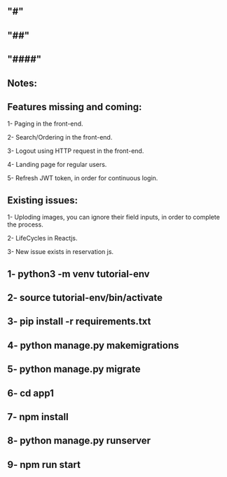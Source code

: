 "#"
-------------------------------
"##"
------------------------------- 
"####"
-------------------------------
Notes:
-------------------------------
Features missing and coming:
-------------------------------
1- Paging in the front-end.

2- Search/Ordering in the front-end.

3- Logout using HTTP request in the front-end.

4- Landing page for regular users.

5- Refresh JWT token, in order for continuous login.

Existing issues:
-------------------------------
1- Uploding images, you can ignore their field inputs, in order to complete the process.

2- LifeCycles in Reactjs.

3- New issue exists in reservation js.

1- python3 -m venv tutorial-env 
-------------------------------
2- source tutorial-env/bin/activate
-------------------------------
3- pip install -r requirements.txt
-------------------------------
4- python manage.py makemigrations
-------------------------------
5- python manage.py migrate
-------------------------------
6- cd app1
-------------------------------
7- npm install
-------------------------------
8- python manage.py runserver
-------------------------------
9- npm run start
-------------------------------